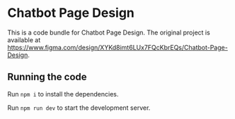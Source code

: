
  # Chatbot Page Design

  This is a code bundle for Chatbot Page Design. The original project is available at https://www.figma.com/design/XYKd8imt6LUx7FQcKbrEQs/Chatbot-Page-Design.

  ## Running the code

  Run `npm i` to install the dependencies.

  Run `npm run dev` to start the development server.
  
